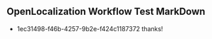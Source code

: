 ## OpenLocalization Workflow Test MarkDown
* 1ec31498-f46b-4257-9b2e-f424c1187372 thanks!

<!--HONumber=Jul16_HO2-->


